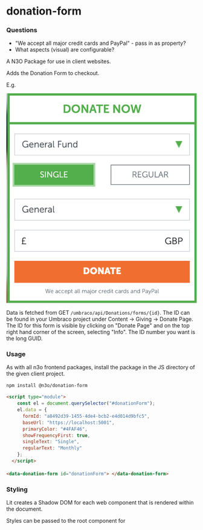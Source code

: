 # donation-form

### Questions

- "We accept all major credit cards and PayPal" - pass in as property?
- What aspects (visual) are configurable?

A N3O Package for use in client websites.

Adds the Donation Form to checkout.

E.g.

![Example](./_files/example.png)

Data is fetched from GET `/umbraco/api/Donations/forms/{id}`. The ID can be found in your Umbraco project under Content -> Giving -> Donate Page. The ID for this form is visible by clicking on "Donate Page" and on the top right hand corner of the screen, selecting "Info". The ID number you want is the long GUID.

### Usage

As with all n3o frontend packages, install the package in the JS directory of the given client project.

```shell script
npm install @n3o/donation-form
```

```html
<script type="module">
    const el = document.querySelector("#donationForm");
    el.data = {
      formId: "a8492d39-1455-4de4-bcb2-e4d014d9bfc5",
      baseUrl: "https://localhost:5001",
      primaryColor: "#4FAF46",
      showFrequencyFirst: true,
      singleText: "Single",
      regularText: "Monthly"
    };
  </script>

<data-donation-form id="donationForm"> </data-donation-form>
```

### Styling

Lit creates a Shadow DOM for each web component that is rendered within the document.

Styles can be passed to the root component for